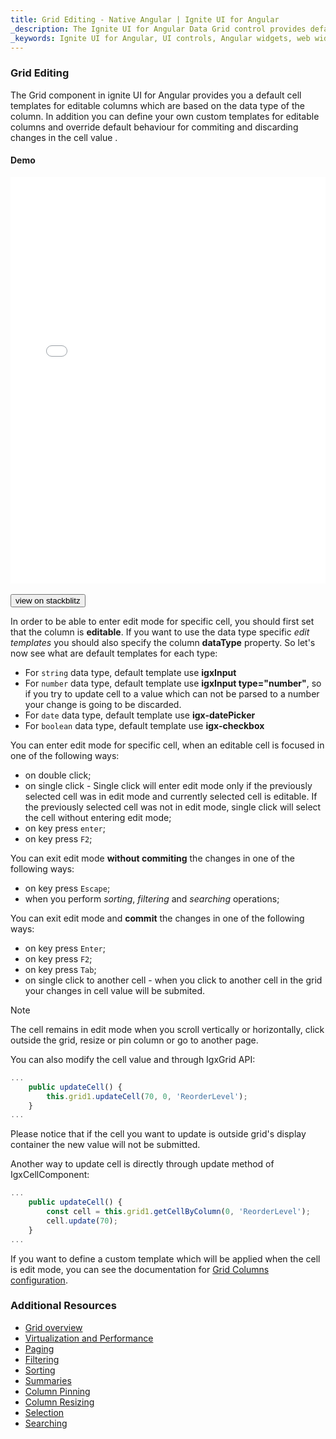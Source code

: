 ```yaml
---
title: Grid Editing - Native Angular | Ignite UI for Angular
_description: The Ignite UI for Angular Data Grid control provides default cell templates for editable columns which are based on the data type of the column.
_keywords: Ignite UI for Angular, UI controls, Angular widgets, web widgets, UI widgets, Angular, Native Angular Components Suite, Native Angular Controls, Native Angular Components Library, Native Angular Component, Angular Grid, Angular Data Grid component, Angular Data Grid control, Angular Grid component, Angular Grid control, Angular High Performance Grid, Cell Editing
---
```


### Grid Editing

The Grid component in ignite UI for Angular provides you a default cell templates for editable columns which are based on the data type of the column. In addition you can define your own custom templates for editable columns and override default behaviour for commiting and discarding changes in the cell value .

#### Demo

<div class="sample-container loading" style="height:650px">
    <iframe id="grid-summary-sample-iframe" src='{environment:demosBaseUrl}/grid-editing' width="100%" height="100%" seamless frameBorder="0" onload="onSampleIframeContentLoaded(this);"></iframe>
</div>
<br/>
<div>
<button data-localize="stackblitz" class="stackblitz-btn" data-iframe-id="grid-editing-sample-iframe" data-demos-base-url="{environment:demosBaseUrl}">view on stackblitz</button>
</div>
<div class="divider--half"></div>

In order to be able to enter edit mode for specific cell, you should first set that the column is **editable**. If you want to use the data type specific *edit templates* you should also specify the column **dataType** property. So let's now see what are default templates for each type:

 - For `string` data type, default template use **igxInput**
 - For `number` data type, default template use **igxInput type="number"**, so if you try to update cell to a value which can not be parsed to a number your change is going to be discarded.
 - For `date` data type, default template use **igx-datePicker**
 - For `boolean` data type, default template use **igx-checkbox**

You can enter edit mode for specific cell, when an editable cell is focused in one of the following ways:
 - on double click;
 - on single click - Single click will enter edit mode only if the previously selected cell was in edit mode and currently selected cell is editable. If the previously selected cell was not in edit mode, single click will select the cell without entering edit mode;
 - on key press `enter`;
 - on key press `F2`;

You can exit edit mode **without commiting** the changes in one of the following ways:
 - on key press `Escape`;
 - when you perform *sorting*, *filtering* and *searching* operations;

You can exit edit mode and **commit** the changes in one of the following ways:
 - on key press `Enter`;
 - on key press `F2`;
 - on key press `Tab`;
 - on single click to another cell - when you click to another cell in the grid your changes in cell value will be submited.

> [!NOTE]
> The cell remains in edit mode when you scroll vertically or horizontally, click outside the grid, resize or pin column or go to another page.

You can also modify the cell value and through IgxGrid API:

```typescript
...
    public updateCell() {
        this.grid1.updateCell(70, 0, 'ReorderLevel');
    }
...
```
Please notice that if the cell you want to update is outside grid's display container the new value will not be submitted.

Another way to update cell is directly through update method of IgxCellComponent:

```typescript
...
    public updateCell() {
        const cell = this.grid1.getCellByColumn(0, 'ReorderLevel');
        cell.update(70);
    }
...
```
If you want to define a custom template which will be applied when the cell is edit mode, you can see the documentation for [Grid Columns configuration](grid.md#columns-configuration).

### Additional Resources
<div class="divider--half"></div>

* [Grid overview](grid.md)
* [Virtualization and Performance](grid_virtualization.md)
* [Paging](grid_paging.md)
* [Filtering](grid_filtering.md)
* [Sorting](grid_sorting.md)
* [Summaries](grid_summaries.md)
* [Column Pinning](grid_column_pinning.md)
* [Column Resizing](grid_column_resizing.md)
* [Selection](grid_selection.md)
* [Searching](grid_search.md)